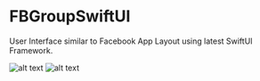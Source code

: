 # FBGroupSwiftUI
User Interface similar to Facebook App Layout using latest SwiftUI Framework.

![alt text](https://github.com/igatsha/FBGroupSwiftUI/blob/master/Github_data/layout.gif)     ![alt text](https://github.com/igatsha/FBGroupSwiftUI/blob/master/Github_data/Screenshot.png)

